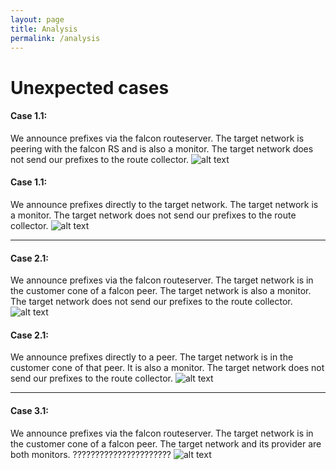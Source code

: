 ```yaml
---
layout: page
title: Analysis
permalink: /analysis
---
```

# Unexpected cases

#### Case 1.1:
We announce prefixes via the falcon routeserver. The target network is peering with the falcon RS and is also a monitor.
The target network does not send our prefixes to the route collector.
![alt text]({{site.baseurl}}images/case_1_1.png "Logo Title Text 1")

#### Case 1.1:
We announce prefixes directly to the target network. The target network is a monitor.
The target network does not send our prefixes to the route collector.
![alt text]({{site.baseurl}}images/case_1_2.png "Logo Title Text 1")

***


#### Case 2.1:
We announce prefixes via the falcon routeserver. The target network is in the customer cone of a falcon peer. The target network
is also a monitor. The target network does not send our prefixes to the route collector.
![alt text]({{site.baseurl}}images/case_2_1.png "Logo Title Text 1")

#### Case 2.1:
We announce prefixes directly to a peer. The target network is in the customer cone of that peer. It is also a monitor.
The target network does not send our prefixes to the route collector.
![alt text]({{site.baseurl}}images/case_2_2.png "Logo Title Text 1")


***

#### Case 3.1:
We announce prefixes via the falcon routeserver. The target network is in the customer cone of a falcon peer. The target network and its
provider are both monitors. ??????????????????????
![alt text]({{site.baseurl}}images/case_3_1.png "Logo Title Text 1")
